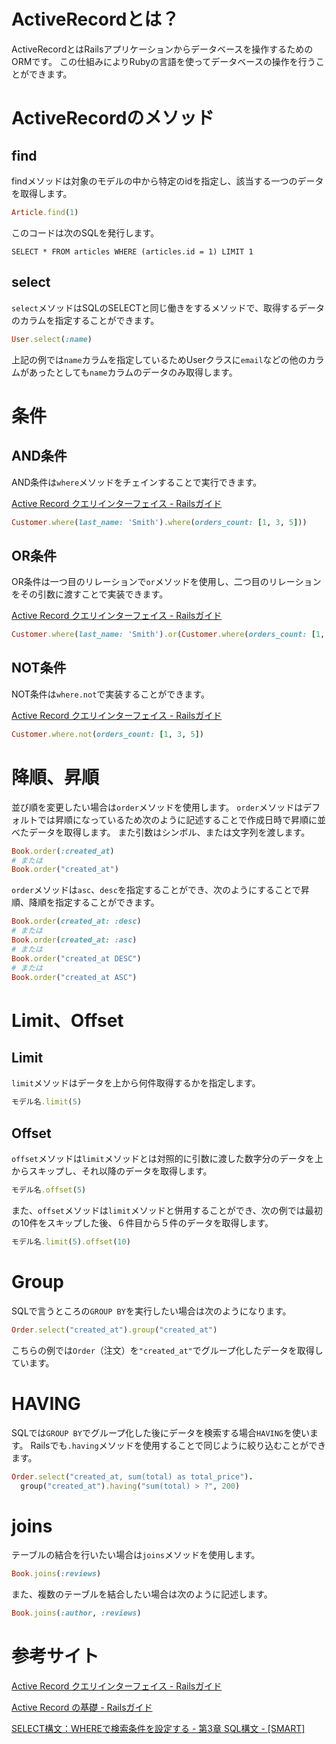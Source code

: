 # ActiveRecordとは？

ActiveRecordとはRailsアプリケーションからデータベースを操作するためのORMです。
この仕組みによりRubyの言語を使ってデータベースの操作を行うことができます。


# ActiveRecordのメソッド

## find

findメソッドは対象のモデルの中から特定のidを指定し、該当する一つのデータを取得します。

```ruby
Article.find(1)
```

このコードは次のSQLを発行します。

```
SELECT * FROM articles WHERE (articles.id = 1) LIMIT 1
```

## select

`select`メソッドはSQLのSELECTと同じ働きをするメソッドで、取得するデータのカラムを指定することができます。

```ruby
User.select(:name)
```

上記の例では`name`カラムを指定しているためUserクラスに`email`などの他のカラムがあったとしても`name`カラムのデータのみ取得します。


# 条件

## AND条件

AND条件は`where`メソッドをチェインすることで実行できます。

[Active Record クエリインターフェイス - Railsガイド](https://railsguides.jp/active_record_querying.html#and%E6%9D%A1%E4%BB%B6)

```ruby
Customer.where(last_name: 'Smith').where(orders_count: [1, 3, 5]))
```

## OR条件

OR条件は一つ目のリレーションで`or`メソッドを使用し、二つ目のリレーションをその引数に渡すことで実装できます。


[Active Record クエリインターフェイス - Railsガイド](https://railsguides.jp/active_record_querying.html#or%E6%9D%A1%E4%BB%B6)

```ruby
Customer.where(last_name: 'Smith').or(Customer.where(orders_count: [1, 3, 5]))
```

## NOT条件

NOT条件は`where.not`で実装することができます。

[Active Record クエリインターフェイス - Railsガイド](https://railsguides.jp/active_record_querying.html#not%E6%9D%A1%E4%BB%B6)

```ruby
Customer.where.not(orders_count: [1, 3, 5])
```


# 降順、昇順

並び順を変更したい場合は`order`メソッドを使用します。
`order`メソッドはデフォルトでは昇順になっているため次のように記述することで作成日時で昇順に並べたデータを取得します。
また引数はシンボル、または文字列を渡します。

```ruby
Book.order(:created_at)
# または
Book.order("created_at")
```

`order`メソッドは`asc`、`desc`を指定することができ、次のようにすることで昇順、降順を指定することができます。

```ruby
Book.order(created_at: :desc)
# または
Book.order(created_at: :asc)
# または
Book.order("created_at DESC")
# または
Book.order("created_at ASC")
```


# Limit、Offset

## Limit

`limit`メソッドはデータを上から何件取得するかを指定します。

```ruby
モデル名.limit(5)
```

## Offset

`offset`メソッドは`limit`メソッドとは対照的に引数に渡した数字分のデータを上からスキップし、それ以降のデータを取得します。

```ruby
モデル名.offset(5)
```

また、`offset`メソッドは`limit`メソッドと併用することができ、次の例では最初の10件をスキップした後、６件目から５件のデータを取得します。

```ruby
モデル名.limit(5).offset(10)
```


# Group

SQLで言うところの`GROUP BY`を実行したい場合は次のようになります。

```ruby
Order.select("created_at").group("created_at")
```

こちらの例では`Order`（注文）を`"created_at"`でグループ化したデータを取得しています。


# HAVING

SQLでは`GROUP BY`でグループ化した後にデータを検索する場合`HAVING`を使います。
Railsでも`.having`メソッドを使用することで同じように絞り込むことができます。

```ruby
Order.select("created_at, sum(total) as total_price").
  group("created_at").having("sum(total) > ?", 200)
```


# joins

テーブルの結合を行いたい場合は`joins`メソッドを使用します。

```ruby
Book.joins(:reviews)
```

また、複数のテーブルを結合したい場合は次のように記述します。

```ruby
Book.joins(:author, :reviews)
```


# 参考サイト

[Active Record クエリインターフェイス - Railsガイド](https://railsguides.jp/active_record_querying.html)

[Active Record の基礎 - Railsガイド](https://railsguides.jp/active_record_basics.html)

[SELECT構文：WHEREで検索条件を設定する - 第3章 SQL構文 - [SMART]](https://rfs.jp/sb/sql/s03/03_2-2.html)


